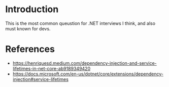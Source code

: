 ﻿# Introduction
This is the most common queustion for .NET interviews I think, and also must known for devs.

# References
- https://henriquesd.medium.com/dependency-injection-and-service-lifetimes-in-net-core-ab9189349420
- https://docs.microsoft.com/en-us/dotnet/core/extensions/dependency-injection#service-lifetimes